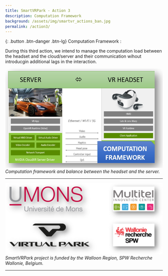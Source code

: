 ```yaml
---
title: SmartVRPark - Action 3
description: Computation Framework
background: /assets/img/smartvr_actions_ban.jpg
permalink: /action3/
---
```



{: .button .btn-danger .btn-lg}
Computation Framework :

During this third action, we intend to manage the computation load between the headset and the cloud/server and their communication wihout introducgin additional lags in the interaction. 

![Project partners](https://raw.githubusercontent.com/numediart/SmartVRPark/main/assets/img/smartvr_action3.jpg)
_Computation framework and balance between the headset and the server._


---

![Project partners](https://raw.githubusercontent.com/numediart/SmartVRPark/main/assets/img/smartvr_partners.jpg)
_SmartVRPark project is funded by the Walloon Region, SPW Recherche Wallonie, Belgium._

---